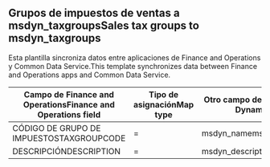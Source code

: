 ## <a name="sales-tax-groups-to-msdyn_taxgroups"></a><span data-ttu-id="485d0-101">Grupos de impuestos de ventas a msdyn_taxgroups</span><span class="sxs-lookup"><span data-stu-id="485d0-101">Sales tax groups to msdyn_taxgroups</span></span>

<span data-ttu-id="485d0-102">Esta plantilla sincroniza datos entre aplicaciones de Finance and Operations y Common Data Service.</span><span class="sxs-lookup"><span data-stu-id="485d0-102">This template synchronizes data between Finance and Operations apps and Common Data Service.</span></span>

<span data-ttu-id="485d0-103">Campo de Finance and Operations</span><span class="sxs-lookup"><span data-stu-id="485d0-103">Finance and Operations field</span></span> | <span data-ttu-id="485d0-104">Tipo de asignación</span><span class="sxs-lookup"><span data-stu-id="485d0-104">Map type</span></span> | <span data-ttu-id="485d0-105">Otro campo de Dynamics 365</span><span class="sxs-lookup"><span data-stu-id="485d0-105">Other Dynamics 365 field</span></span> | <span data-ttu-id="485d0-106">Valor predeterminado</span><span class="sxs-lookup"><span data-stu-id="485d0-106">Default value</span></span>
---|---|---|---
<span data-ttu-id="485d0-107">CÓDIGO DE GRUPO DE IMPUESTOS</span><span class="sxs-lookup"><span data-stu-id="485d0-107">TAXGROUPCODE</span></span> | = | <span data-ttu-id="485d0-108">msdyn_name</span><span class="sxs-lookup"><span data-stu-id="485d0-108">msdyn_name</span></span> | 
<span data-ttu-id="485d0-109">DESCRIPCIÓN</span><span class="sxs-lookup"><span data-stu-id="485d0-109">DESCRIPTION</span></span> | = | <span data-ttu-id="485d0-110">msdyn_description</span><span class="sxs-lookup"><span data-stu-id="485d0-110">msdyn_description</span></span> | 
